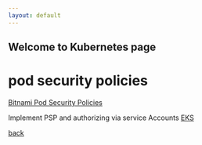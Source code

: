 ```yaml
---
layout: default
---
```


## Welcome to Kubernetes page

# pod security policies

[ Bitnami Pod Security Policies](https://docs.bitnami.com/kubernetes/how-to/secure-kubernetes-cluster-psp/)

Implement PSP and authorizing via service Accounts
[ EKS](https://aws.amazon.com/blogs/opensource/using-pod-security-policies-amazon-eks-clusters/)


[back](./)
